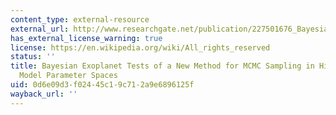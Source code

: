 ```yaml
---
content_type: external-resource
external_url: http://www.researchgate.net/publication/227501676_Bayesian_exoplanet_tests_of_a_new_method_for_MCMC_sampling_in_highly_correlated_model_parameter_spaces
has_external_license_warning: true
license: https://en.wikipedia.org/wiki/All_rights_reserved
status: ''
title: Bayesian Exoplanet Tests of a New Method for MCMC Sampling in Highly Correlated
  Model Parameter Spaces
uid: 0d6e09d3-f024-45c1-9c71-2a9e6896125f
wayback_url: ''
---
```

